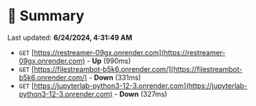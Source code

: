 # 📖 Summary
Last updated: **6/24/2024, 4:31:49 AM**

- `GET` [https://restreamer-09gx.onrender.com](https://restreamer-09gx.onrender.com) - **Up** (990ms)
- `GET` [https://filestreambot-b5k6.onrender.com/](https://filestreambot-b5k6.onrender.com/) - **Down** (331ms)
- `GET` [https://jupyterlab-python3-12-3.onrender.com](https://jupyterlab-python3-12-3.onrender.com) - **Down** (327ms)

